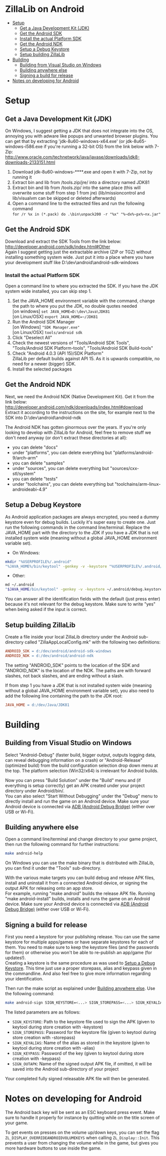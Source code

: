 ZillaLib on Android
===================

  * [Setup](#setup)
    * [Get a Java Development Kit (JDK)](#get-a-java-development-kit-jdk)
    * [Get the Android SDK](#get-the-android-sdk)
    * [Install the actual Platform SDK](#install-the-actual-platform-sdk)
    * [Get the Android NDK](#get-the-android-ndk)
    * [Setup a Debug Keystore](#setup-a-debug-keystore)
    * [Setup building ZillaLib](#setup-building-zillalib)
  * [Building](#building)
    * [Building from Visual Studio on Windows](#building-from-visual-studio-on-windows)
    * [Building anywhere else](#building-anywhere-else)
    * [Signing a build for release](#signing-a-build-for-release)
  * [Notes on developing for Android](#notes-on-developing-for-android)

# Setup

## Get a Java Development Kit (JDK)
On Windows, I suggest getting a JDK that does not integrate into the OS, annoying you with adware like popups and unwanted browser plugins. You can get that by extracting 'jdk-8u60-windows-x64.exe' (or jdk-8u65-windows-i586.exe if you're running a 32-bit OS) from the link below with 7-Zip:  
http://www.oracle.com/technetwork/java/javase/downloads/jdk8-downloads-2133151.html
  1. Download jdk-8u60-windows-****.exe and open it with 7-Zip, not by running it
  2. Extract bin and lib from /tools.zip/jre/ into a directory named JDK81
  3. Extract bin and lib from /tools.zip/ into the same place (this will overwrite some stuff from step 1 from jre) (lib/missioncontrol and lib/visualvm can be skipped or deleted afterwards)
  4. Open a command line to the extracted files and run the following command  
     `for /r %x in (*.pack) do .\bin\unpack200 -r "%x" "%~dx%~px%~nx.jar"`

## Get the Android SDK
Download and extract the SDK Tools from the link below:  
http://developer.android.com/sdk/index.html#Other  
Again I suggest getting just the extractable archive (ZIP or TGZ) without installing something system wide. Just put it into a place where you have your development stuff like D:\dev\android\android-sdk-windows

### Install the actual Platform SDK
Open a command line to where you extracted the SDK. If you have the JDK system wide installed, you can skip step 1.
  1. Set the JAVA_HOME environment variable with the command, change the path to where you put the JDK, no double quotes needed  
     [on windows] `set JAVA_HOME=D:\dev\Java\JDK81`  
     [on Linux/OSX] `export JAVA_HOME=~/JDK81`
  2. Run the Android SDK Manager  
     [on Windows] `"SDK Manager.exe"`  
     [on Linux/OSX] `tools/android sdk`
  3. Click "Deselect All"
  4. Check the newest versions of "Tools/Android SDK Tools", "Tools/Android SDK Platform-tools", "Tools/Android SDK Build-tools"
  5. Check "Android 4.0.3 (API 15)/SDK Platform"  
     ZillaLib per default builds against API 15. As it is upwards compatible, no need for a newer (bigger) SDK.
  6. Install the selected packages

## Get the Android NDK
Next, we need the Android NDK (Native Development Kit). Get it from the link below:  
http://developer.android.com/ndk/downloads/index.html#download  
Extract it according to the instructions on the site, for example next to the SDK into D:\dev\android\android-ndk

The Android NDK has gotten ginormous over the years. If you're only looking to develop with ZillaLib for Android, feel free to remove stuff we don't need anyway (or don't extract these directories at all):
  - you can delete "docs"
  - under "platforms", you can delete everything but "platforms/android-9/arch-arm"
  - you can delete "samples"
  - under "sources", you can delete everything but "sources/cxx-stl/system"
  - you can delete "tests"
  - under "toolchains", you can delete everything but "toolchains/arm-linux-androideabi-4.9"

## Setup a Debug Keystore
As Android application packages are always encrypted, you need a dummy keystore even for debug builds. Luckily it's super easy to create one. Just run the following commands in the command line/terminal. Replace the JAVA_HOME part with the directory to the JDK if you have a JDK that is not installed system wide (meaning without a global JAVA_HOME environment variable set).
- On Windows:
```sh
mkdir "%USERPROFILE%/.android"
"%JAVA_HOME%/bin/keytool" -genkey -v -keystore "%USERPROFILE%/.android/debug.keystore" -alias androiddebugkey -storepass android -keypass android -keyalg RSA -validity 14000
```
- Other:
```sh
md ~/.android
"$JAVA_HOME/bin/keytool" -genkey -v -keystore ~/.android/debug.keystore -alias androiddebugkey -storepass android -keypass android -keyalg RSA -validity 14000
```
You can answer all the identification fields with the default (just press enter) because it's not relevant for the debug keystore. Make sure to write "yes" when being asked if the input is correct.

## Setup building ZillaLib
Create a file inside your local ZillaLib directory under the Android sub-directory called "ZillaAppLocalConfig.mk" with the following two definitions:
```mk
ANDROID_SDK = d:/dev/android/android-sdk-windows
ANDROID_NDK = d:/dev/android/android-ndk
```
The setting "ANDROID_SDK" points to the location of the SDK and "ANDROID_NDK" is the location of the NDK. The paths are with forward slashes, not back slashes, and are ending without a slash.

If from step 1 you have a JDK that is not installed system wide (meaning without a global JAVA_HOME environment variable set), you also need to add the following line containing the path to the JDK root:
```mk
JAVA_HOME = d:/dev/Java/JDK81
```

# Building

## Building from Visual Studio on Windows
Select "Android-Debug" (faster build, bigger output, outputs logging data, can reveal debugging information on a crash) or "Android-Release" (optimized build) from the build configuration selection drop down menu at the top. The platform selection (Win32/x64) is irrelevant for Android builds.

Now you can press "Build Solution" under the "Build" menu and (if everything is setup correctly) get an APK created under your project directory under Android/bin/.  
You can also select "Start Without Debugging" under the "Debug" menu to directly install and run the game on an Android device. Make sure your Android device is connected via [ADB (Android Debug Bridge)](http://developer.android.com/tools/help/adb.html) (either over USB or Wi-Fi).

## Building anywhere else
Open a command line/terminal and change directory to your game project, then run the following command for further instructions:
```sh
make android-help
```
On Windows you can use the make binary that is distributed with ZillaLib, you can find it under the "Tools" sub-directory.

With the various make targets you can build debug and release APK files, install and uninstall it from a connected Android device, or signing the output APK for releasing onto an app store.  
For example, running "make android" builds the release APK file. Running "make android-install" builds, installs and runs the game on an Android device. Make sure your Android device is connected via [ADB (Android Debug Bridge)](http://developer.android.com/tools/help/adb.html) (either over USB or Wi-Fi).

## Signing a build for release
First you need a keystore for your publishing release. You can use the same keystore for multiple apps/games or have separate keystores for each of them. You need to make sure to keep the keystore files (and the passwords for them) or otherwise you won't be able to re-publish an app/game (for updates!).  
Creating a keystore is the same procedure as was used to [Setup a Debug Keystore](#setup-a-debug-keystore). This time just use a proper storepass, alias and keypass given in the commandline. And also feel free to give more information regarding your identification.

Then run the make script as explained under [Building anywhere else](#building-anywhere-else). Use the following command:
```sh
make android-sign SIGN_KEYSTORE=<...> SIGN_STOREPASS=<...> SIGN_KEYALIAS=<...> SIGN_KEYPASS=<...> SIGN_OUTAPK=<...>
```

The listed parameters are as follows:
  - `SIGN_KEYSTORE`: Path to the keystore file used to sign the APK (given to keytool during store creation with -keystore)
  - `SIGN_STOREPASS`: Password for the keystore file (given to keytool during store creation with -storepass)
  - `SIGN_KEYALIAS`: Name of the alias as stored in the keystore (given to keytool during store creation with -alias)
  - `SIGN_KEYPASS`: Password of the key (given to keytool during store creation with -keypass)
  - `SIGN_OUTAPK`: Name of the signed output APK file, if omitted, it will be saved into the Android sub-directory of your project

Your completed fully signed releasable APK file will then be generated.

# Notes on developing for Android
The Android back key will be sent as an ESC keyboard press event. Make sure to handle it properly for instance by quitting while on the title screen of your game.

To get events on presses on the volume up/down keys, you can set the flag `ZL_DISPLAY_OVERRIDEANDROIDVOLUMEKEYS` when calling `ZL_Display::Init`. This prevents a user from changing the volume while in the game, but gives you more hardware buttons to use inside the game.
